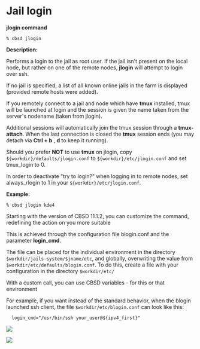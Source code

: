 # Jail login

**jlogin command**

```
% cbsd jlogin
```
**Description:**

Performs a login to the jail as root user. If the jail isn't present on the local node, but rather on one of the remote nodes, **jlogin** will attempt to login over ssh.

If no jail is specified, a list of all known online jails in the farm is displayed (provided remote hosts were added).

If you remotely connect to a jail and node which have **tmux** installed, tmux will be launched at login and the session is given the name taken from the server's nodename (taken from jlogin).

Additional sessions will automatically join the tmux session through a **tmux-attach**. When the last connection is closed the **tmux** session ends (you may detach via **Ctrl + b** , **d** to keep it running).

Should you prefer **NOT** to use **tmux** on jlogin, copy `${workdir}/defaults/jlogin.conf` to `${workdir}/etc/jlogin.conf` and set tmux_login to 0.

In order to deactivate "try to login?" when logging in to remote nodes, set always_rlogin to 1 in your `${workdir}/etc/jlogin.conf`.

**Example:**

```
% cbsd jlogin kde4
```
Starting with the version of CBSD 11.1.2, you can customize the command, redefining the action on you more suitable

This is achieved through the configuration file blogin.conf and the parameter **login_cmd**.

The file can be placed for the individual environment in the directory `$workdir/jails-system/$jname/etc`, and globally, overwriting the value from `$workdir/etc/defaults/blogin.conf`. To do this, create a file with your configuration in the directory `$workdir/etc/`

With a custom call, you can use CBSD variables - for this or that environment

For example, if you want instead of the standard behavior, when the blogin launched ssh client, the file `$workdir/etc/blogin.conf` can look like this:

```
  login_cmd="/usr/bin/ssh your_user@${ipv4_first}"
```

![](/img/jlogin1.png)

![](/img/jlogin2.png)
